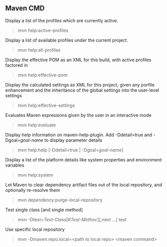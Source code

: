 ## Maven CMD

Display a list of the profiles which are currently active.
>mvn help:active-profiles

Display a list of available profiles under the current project.
>mvn help:all-profiles

Display the effective POM as an XML for this build, with active profiles factored in
>mvn help:effective-pom

Display the calculated settings as XML for this project, given any porfile enhancement and the inheritance of the global settings into the user-level settings
>mvn help:effective-settings

Evaluates Maven expressions given by the user in an interactive mode
>mvn help:eveluate

Display help information on maven-help-plugin. Add -Ddetail=true and -Dgoal=_goal-name_ to display parameter details
>mvn help:help [-Ddetail=true | -Dgoal=_goal-name_]

Display a list of the platform details like system properties and environment variables
>mvn help:system

Let Maven to clear dependency artifact files out of the local repository, and optionally re-resolve them
>mvn dependency:purge-local-repository

Test single class [and single method]
>mvn -Dtest=_Test-Class_[#_Test-Methoc_][,next ...] test

Use specific local repository
>mvn -Dmaven.repo.local=\<path to local repo\> \<maven command\>
